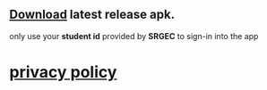 <!-- # one

A new Flutter project.

## Getting Started

This project is a starting point for a Flutter application.

A few resources to get you started if this is your first Flutter project:

- [Lab: Write your first Flutter app](https://docs.flutter.dev/get-started/codelab)
- [Cookbook: Useful Flutter samples](https://docs.flutter.dev/cookbook)

For help getting started with Flutter development, view the
[online documentation](https://docs.flutter.dev/), which offers tutorials,
samples, guidance on mobile development, and a full API reference. -->
## [Download](https://github.com/Gafoor2005/One/releases/latest) latest release apk.

only use your __student id__ provided by __SRGEC__ to sign-in into the app

# [privacy policy](PRIVACY-POLICY.md)
